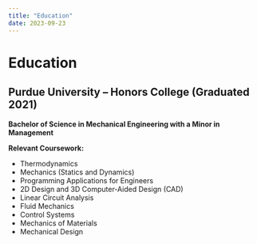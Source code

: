 ```yaml
---
title: "Education"
date: 2023-09-23
---
```


# Education

## Purdue University – Honors College (Graduated 2021)

**Bachelor of Science in Mechanical Engineering with a Minor in Management**

**Relevant Coursework:**

- Thermodynamics
- Mechanics (Statics and Dynamics)
- Programming Applications for Engineers
- 2D Design and 3D Computer-Aided Design (CAD)
- Linear Circuit Analysis
- Fluid Mechanics
- Control Systems
- Mechanics of Materials
- Mechanical Design
